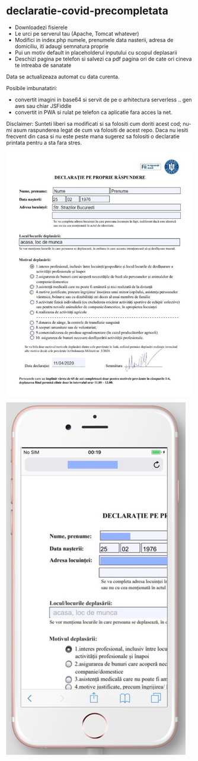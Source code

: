 # declaratie-covid-precompletata

* Downloadezi fisierele
* Le urci pe serverul tau (Apache, Tomcat whatever)
* Modifici in index.php numele, prenumele data nasterii, adresa de domiciliu, iti adaugi semnatura proprie
* Pui un motiv default in placeholderul inputului cu scopul deplasarii
* Deschizi pagina pe telefon si salvezi ca pdf pagina ori de cate ori cineva te intreaba de sanatate

Data se actualizeaza automat cu data curenta.

Posibile imbunatatiri: 
* convertit imagini in base64 si servit de pe o arhitectura serverless .. gen aws sau chiar JSFiddle
* convertit in PWA si rulat pe telefon ca aplicatie fara acces la net.

Disclaimer:
 Sunteti liberi sa modificati si sa folositi cum doriti acest cod; nu-mi asum raspunderea legat de cum va folositi de acest repo.
 Daca nu iesiti frecvent din casa si nu este peste mana sugerez sa folositi o declaratie printata pentru a sta fara stres.

![Declaratie](./Capture.JPG)

![Telefon Test](./telefon.jpg)

